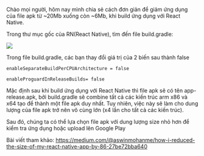 Chào mọi người, hôm nay mình chia sẻ cách đơn giản để giảm ứng dụng của file apk  từ ~20Mb xuống còn ~6Mb,  khi build ứng dụng với React Native.

Trong thư mục gốc của RN(React Native), tìm đến file build.gradle:

 ![](https://images.viblo.asia/8dbc108f-aa8e-44ae-a869-02cb8e9dd500.png)

Trong file build.gradle, các bạn thay đổi giá trị của 2 biến sau thành false

`enableSeparateBuildPerCPUArchitecture = false` 

`enableProguardInReleaseBuilds= false`

Mặc định sau khi build ứng dụng với React Native thì file apk sẽ có tên app-release.apk, bởi build.gradle sẽ combine tất cả các kiến trúc arm x86 và x64 tạo để thành một file apk duy nhất. Tuy nhiên, việc này sẽ làm cho dung lượng của file apk trở nên vô cùng lớn (x4 lần cho tất cả các kiến trúc).

 Sau đó, chúng ta có thể lựa chọn file apk với dung lượng size nhỏ hơn để  kiểm tra ứng dụng hoặc upload lên Google Play

Bài viết tham khảo: https://medium.com/@aswinmohanme/how-i-reduced-the-size-of-my-react-native-app-by-86-27be72bba640